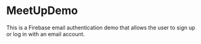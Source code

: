 # MeetUpDemo
This is a Firebase email authentication demo that allows the user to sign up or log in with an email account.
